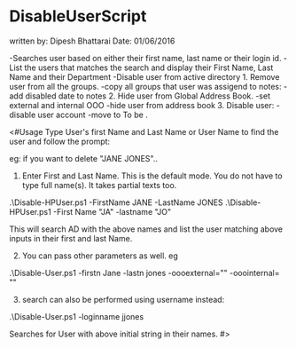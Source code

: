 # DisableUserScript
written by: Dipesh Bhattarai
Date: 01/06/2016

-Searches user based on either their first name, last name or their login id.
		-List the users that matches the search and display their First Name, Last Name and their Department
-Disable user from active directory
				1. Remove user from all the groups.
							-copy all groups that user was assigend to notes: 
							- add disabled date to notes
				2. Hide user from Global Address Book.
							-set external and internal OOO
							-hide user from address book
				3. Disable user:
							-disable user account
							-move to To be <DELTED FOLDER>.
	


<#Usage
Type User's first Name and Last Name or  User Name to find the user and follow the prompt:

eg: if you want to delete "JANE JONES"..
1. Enter First and Last Name. This is the default mode. You do not have to type full name(s). It takes partial texts too.

.\Disable-HPUser.ps1 -FirstName JANE -LastName JONES
.\Disable-HPUser.ps1 -First Name "JA" -lastname "JO"

This will search AD with the above names and list the user matching above inputs in their first and last Name.



2. You can pass other parameters as well. eg

.\Disable-User.ps1 -firstn Jane -lastn jones -oooexternal="<text to set as ooo external>" -ooointernal= "<text to set as internal>" 

3. search can also be performed using username instead:

.\Disable-User.ps1 -loginname jjones



Searches for User with above initial string in their names.
#>
